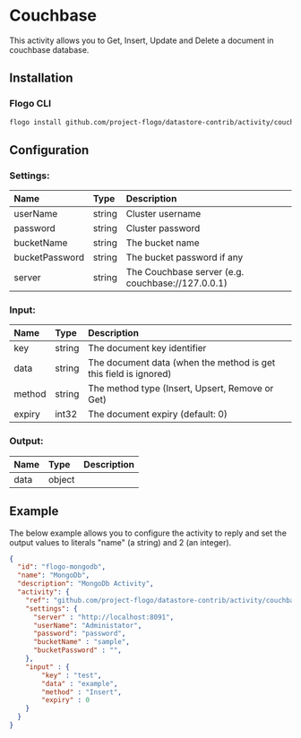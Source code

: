 # Couchbase
This activity allows you to Get, Insert, Update and Delete a document in couchbase database.

## Installation

### Flogo CLI
```bash
flogo install github.com/project-flogo/datastore-contrib/activity/couchbase
```

## Configuration

### Settings:
| Name              | Type   | Description
| :---              | :---   | :---
| userName          | string | Cluster username    
| password          | string | Cluster password    
| bucketName        | string | The bucket name    
| bucketPassword    | string | The bucket password if any   
| server            | string | The Couchbase server (e.g. couchbase://127.0.0.1)    


### Input: 

| Name       | Type   | Description
| :---       | :---   | :---
| key        | string | The document key identifier    
| data       | string | The document data (when the method is get this field is ignored)    
| method     | string | The method type (Insert, Upsert, Remove or Get)    
| expiry     | int32  | The document expiry (default: 0)    

### Output:

| Name       | Type   | Description
| :---       | :---   | :---
| data       | object | 

## Example
The below example allows you to configure the activity to reply and set the output values to literals "name" (a string) and 2 (an integer).

```json
{
  "id": "flogo-mongodb",
  "name": "MongoDb",
  "description": "MongoDb Activity",
  "activity": {
    "ref": "github.com/project-flogo/datastore-contrib/activity/couchbase",
    "settings": {
      "server" : "http://localhost:8091",
      "userName": "Administator",
      "password": "password",
      "bucketName" : "sample",
      "bucketPassword" : "",
    },
    "input" : {
        "key" : "test",
        "data" : "example",
        "method" : "Insert",
        "expiry" : 0
    }
  }
}
```